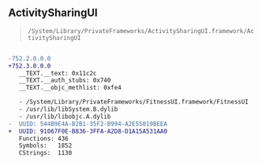 ## ActivitySharingUI

> `/System/Library/PrivateFrameworks/ActivitySharingUI.framework/ActivitySharingUI`

```diff

-752.2.0.0.0
+752.3.0.0.0
   __TEXT.__text: 0x11c2c
   __TEXT.__auth_stubs: 0x740
   __TEXT.__objc_methlist: 0xfe4

   - /System/Library/PrivateFrameworks/FitnessUI.framework/FitnessUI
   - /usr/lib/libSystem.B.dylib
   - /usr/lib/libobjc.A.dylib
-  UUID: 544B9E4A-B2B1-35F2-B994-A2E55019BEEA
+  UUID: 91067F0E-B836-3FFA-A2D8-D1A15A531AA0
   Functions: 436
   Symbols:   1852
   CStrings:  1130

```
